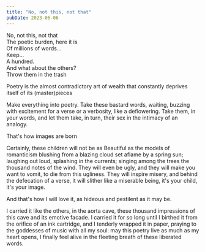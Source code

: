 ```yaml
---
title: "No, not this, not that"
pubDate: 2023-06-06
---
```


No, not this, not that  
The poetic burden, here it is  
Of millions of words...  
Keep...  
A hundred.  
And what about the others?  
Throw them in the trash

Poetry is the almost contradictory art of wealth that constantly deprives itself of its (master)pieces

Make everything into poetry. Take these bastard words, waiting, buzzing with excitement for a verse or a verbosity, like a deflowering. Take them, in your words, and let them take, in turn, their sex in the intimacy of an analogy.

That's how images are born

Certainly, these children will not be as Beautiful as the models of romanticism blushing from a blazing cloud set aflame by a spring sun; laughing out loud, splashing in the currents; singing among the trees the thousand notes of the wind. They will even be ugly, and they will make you want to vomit, to die from this ugliness. They will inspire misery, and behind the defecation of a verse, it will slither like a miserable being, it's your child, it's your image.

And that's how I will love it, as hideous and pestilent as it may be.

I carried it like the others, in the aorta cave, these thousand impressions of this cave and its emotive facade. I carried it for so long until I birthed it from the orifice of an ink cartridge, and I tenderly wrapped it in paper, praying to the goddesses of music with all my soul: may this poetry live as much as my heart opens, I finally feel alive in the fleeting breath of these liberated words.